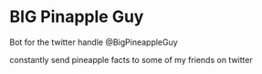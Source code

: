 
# BIG Pinapple Guy

Bot for the twitter handle @BigPineappleGuy

constantly send pineapple facts to some of my friends on twitter
